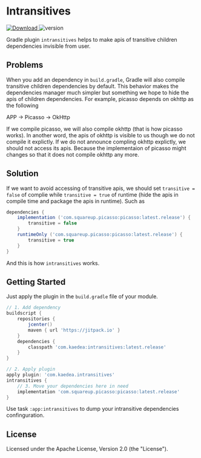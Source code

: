 # Intransitives
[ ![Download](https://api.bintray.com/packages/kaedea/moe-studio/intransitives/images/download.svg) ](https://bintray.com/kaedea/moe-studio/intransitives/_latestVersion)
![version](https://jitpack.io/v/com.kaedea/intransitives.svg) 

Gradle plugin `intransitives` helps to make apis of transitive children dependencies invisible from user.


## Problems
When you add an dependency in `build.gradle`, Gradle will also compile transitive children dependencies by default. This behavior makes the dependencies manager much simpler but something we hope to hide the apis of children dependencies. For example, picasso depends on okhttp as the following

  APP -> Picasso -> OkHttp

If we compile picasso, we will also compile okhttp (that is how picasso works). In another word, the apis of okhttp is visible to us though we do not compile it explictly. If we do not announce compling okhttp explictly, we should not access its apis. Because the implementaion of picasso might changes so that it does not compile okhttp any more.


## Solution
If we want to avoid accessing of transitive apis, we should set `transitive = false` of complie while `transitive = true` of runtime (hide the apis in compile time and package the apis in runtime). Such as

```groovy
dependencies {
    implementation ('com.squareup.picasso:picasso:latest.release') {
        transitive = false
    }
    runtimeOnly ('com.squareup.picasso:picasso:latest.release') {
        transitive = true
    }
}
```

And this is how `intransitives` works.


## Getting Started
Just apply the plugin in the `build.gradle` file of your module.

```groovy
// 1. Add dependency
buildscript {
    repositories {
        jcenter()
        maven { url 'https://jitpack.io' }
    }
    dependencies {
        classpath 'com.kaedea:intransitives:latest.release'
    }
}

// 2. Apply plugin
apply plugin: 'com.kaedea.intransitives'
intransitives {
    // 3. Move your dependencies here in need
    implementation 'com.squareup.picasso:picasso:latest.release'
}
```

Use task `:app:intransitives` to dump your intransitive dependencies confinguration.


## License
Licensed under the Apache License, Version 2.0 (the "License").